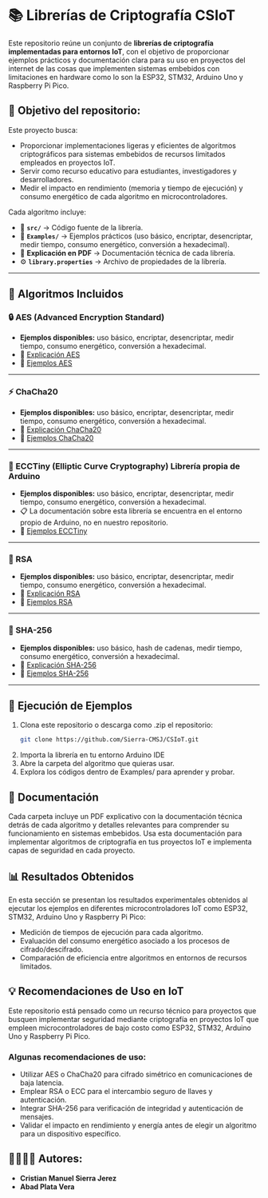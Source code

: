 # 📚 Librerías de Criptografía CSIoT

Este repositorio reúne un conjunto de **librerías de criptografía implementadas para entornos IoT**, con el objetivo de proporcionar ejemplos prácticos y documentación clara para su uso en proyectos del internet de las cosas que implementen sistemas embebidos con limitaciones en hardware como lo son la ESP32, STM32, Arduino Uno y Raspberry Pi Pico.  

## 🎯 Objetivo del repositorio:

Este proyecto busca:

- Proporcionar implementaciones ligeras y eficientes de algoritmos criptográficos para sistemas embebidos de recursos limitados empleados en proyectos IoT.
- Servir como recurso educativo para estudiantes, investigadores y desarrolladores.
- Medir el impacto en rendimiento (memoria y tiempo de ejecución) y consumo energético de cada algoritmo en microcontroladores.

Cada algoritmo incluye:  
- 📂 **`src/`** → Código fuente de la librería.  
- 📂 **`Examples/`** → Ejemplos prácticos (uso básico, encriptar, desencriptar, medir tiempo, consumo energético, conversión a hexadecimal).  
- 📄 **Explicación en PDF** → Documentación técnica de cada librería.  
- ⚙️ **`library.properties`** → Archivo de propiedades de la librería.  

---

## 🔑 Algoritmos Incluidos

### 🔒 AES (Advanced Encryption Standard)
- **Ejemplos disponibles:** uso básico, encriptar, desencriptar, medir tiempo, consumo energético, conversión a hexadecimal.  
- 📄 [Explicación AES](./Librer%C3%ADas%20Criptograf%C3%ADa%20CSIoT/AES/Explicacion%20AES.pdf)
- 📂 [Ejemplos AES](./Librer%C3%ADas%20Criptograf%C3%ADa%20CSIoT/AES/Examples)

---

### ⚡ ChaCha20
- **Ejemplos disponibles:** uso básico, encriptar, desencriptar, medir tiempo, consumo energético, conversión a hexadecimal.  
- 📄 [Explicación ChaCha20](./Librer%C3%ADas%20Criptograf%C3%ADa%20CSIoT/ChaCha20/Explicacion%20ChaCha20.pdf)  
- 📂 [Ejemplos ChaCha20](./Librer%C3%ADas%20Criptograf%C3%ADa%20CSIoT/ChaCha20/Examples)  

---

### 🧮 ECCTiny (Elliptic Curve Cryptography) Librería propia de Arduino
- **Ejemplos disponibles:** uso básico, encriptar, desencriptar, medir tiempo, consumo energético, conversión a hexadecimal.  
- 📋 La documentación sobre esta librería se encuentra en el entorno propio de Arduino, no en nuestro repositorio.
- 📂 [Ejemplos ECCTiny](./Librer%C3%ADas%20Criptograf%C3%ADa%20CSIoT/ECCTiny)  

---

### 🔐 RSA
- **Ejemplos disponibles:** uso básico, encriptar, desencriptar, medir tiempo, consumo energético, conversión a hexadecimal.  
- 📄 [Explicación RSA](./Librer%C3%ADas%20Criptograf%C3%ADa%20CSIoT/RSA/Explicacion%20RSA.pdf)  
- 📂 [Ejemplos RSA](./Librer%C3%ADas%20Criptograf%C3%ADa%20CSIoT/RSA/Examples)  

---

### 📝 SHA-256
- **Ejemplos disponibles:** uso básico, hash de cadenas, medir tiempo, consumo energético, conversión a hexadecimal.  
- 📄 [Explicación SHA-256](./Librer%C3%ADas%20Criptograf%C3%ADa%20CSIoT/SHA-256/Explicacion%20SHA256.pdf)  
- 📂 [Ejemplos SHA-256](./Librer%C3%ADas%20Criptograf%C3%ADa%20CSIoT/SHA-256/Examples)  

---

## 🚀 Ejecución de Ejemplos

1. Clona este repositorio o descarga como .zip el repositorio:  
   ```bash
   git clone https://github.com/Sierra-CMSJ/CSIoT.git

2. Importa la librería en tu entorno Arduino IDE
3. Abre la carpeta del algoritmo que quieras usar.
4. Explora los códigos dentro de Examples/ para aprender y probar.

## 📖 Documentación

Cada carpeta incluye un PDF explicativo con la documentación técnica detrás de cada algoritmo y detalles relevantes para comprender su funcionamiento en sistemas embebidos.
Usa esta documentación para implementar algoritmos de criptografía en tus proyectos IoT e implementa capas de seguridad en cada proyecto.

## 📊 Resultados Obtenidos

En esta sección se presentan los resultados experimentales obtenidos al ejecutar los ejemplos en diferentes microcontroladores IoT como ESP32, STM32, Arduino Uno y Raspberry Pi Pico:

- Medición de tiempos de ejecución para cada algoritmo.
- Evaluación del consumo energético asociado a los procesos de cifrado/descifrado.
- Comparación de eficiencia entre algoritmos en entornos de recursos limitados.

## 💡 Recomendaciones de Uso en IoT

Este repositorio está pensado como un recurso técnico para proyectos que busquen implementar seguridad mediante criptografía en proyectos IoT que empleen microcontroladores de bajo costo como ESP32, STM32, Arduino Uno y Raspberry Pi Pico.

### Algunas recomendaciones de uso:

* Utilizar AES o ChaCha20 para cifrado simétrico en comunicaciones de baja latencia.
* Emplear RSA o ECC para el intercambio seguro de llaves y autenticación.
* Integrar SHA-256 para verificación de integridad y autenticación de mensajes.
* Validar el impacto en rendimiento y energía antes de elegir un algoritmo para un dispositivo específico.

## 🙎‍♂️🙎‍♂️ Autores:

- **Cristian Manuel Sierra Jerez**
- **Abad Plata Vera**
